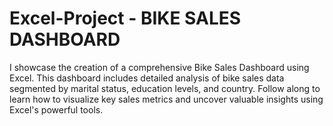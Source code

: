# Excel-Project - BIKE SALES DASHBOARD
 I showcase the creation of a comprehensive Bike Sales Dashboard using Excel. This dashboard includes detailed analysis of bike sales data segmented by marital status, education levels, and country. Follow along to learn how to visualize key sales metrics and uncover valuable insights using Excel's powerful tools. 
